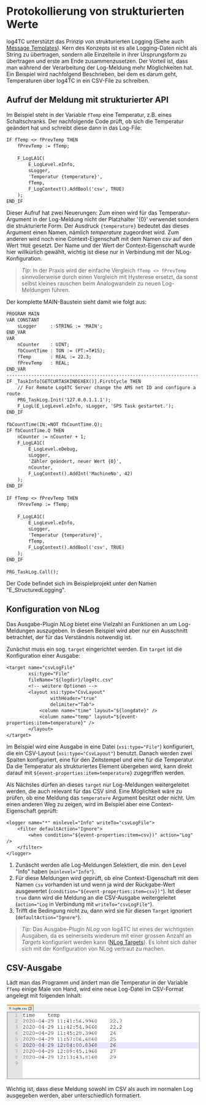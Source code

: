# Protokollierung von strukturierten Werte

log4TC unterstützt das Prinzip von strukturierten Logging (Siehe auch [Message Templates](https://messagetemplates.org/)). Kern des Konzepts ist es alle Logging-Daten nicht als String zu übertragen, sondern alle Einzelteile in ihrer Ursprungsform zu übertragen und erste am Ende zusammenzusetzen. Der Vorteil ist, dass man während der Verarbeitung der Log-Meldung mehr Möglichkeiten hat. Ein Beispiel wird nachfolgend Beschrieben, bei dem es darum geht, Temperaturen über log4TC in ein CSV-File zu schreiben.

## Aufruf der Meldung mit strukturierter API

Im Beispiel steht in der Variable `fTemp` eine Temperatur, z.B. eines Schaltschranks. Der nachfolgende Code prüft, ob sich die Temperatur geändert hat und schreibt diese dann in das Log-File:

```
IF fTemp <> fPrevTemp THEN
	fPrevTemp := fTemp;
	
	F_LogLA1C(
		E_LogLevel.eInfo, 
		sLogger, 
		'Temperatur {temperature}', 
		fTemp, 
		F_LogContext().AddBool('csv', TRUE)
	);
END_IF
```

Dieser Aufruf hat zwei Neuerungen: Zum einen wird für das Temperatur-Argument in der Log-Meldung nicht der Platzhalter '{0}' verwendet sondern die strukturierte Form. Der Ausdruck `{temperature}` bedeutet das dieses Argument einen Namen, nämlich *temperature* zugeordnet wird. Zum anderen wird noch eine Context-Eigenschaft mit dem Namen *csv* auf den Wert `TRUE` gesetzt. Der Name und der Wert der Context-Eigenschaft wurde hier willkürlich gewählt, wichtig ist diese nur in Verbindung mit der NLog-Konfiguration.

> *Tip*: In der Praxis wird der einfache Vergleich `fTemp <> fPrevTemp` sinnvollerweise durch einen Vergleich mit Hysterese ersetzt, da sonst selbst kleines rauschen beim Analogwandeln zu neuen Log-Meldungen führen.

Der komplette MAIN-Baustein sieht damit wie folgt aus:

```
PROGRAM MAIN
VAR CONSTANT
	sLogger		: STRING := 'MAIN';
END_VAR
VAR
	nCounter	: UINT;
	fbCountTime	: TON := (PT:=T#1S);
	fTemp		: REAL := 22.3;
	fPrevTemp	: REAL;
END_VAR
----------------------------------------------------------------------
IF _TaskInfo[GETCURTASKINDEXEX()].FirstCycle THEN
	// For Remote Log4TC Server change the AMS net ID and configure a route
	PRG_TaskLog.Init('127.0.0.1.1.1');
	F_LogL(E_LogLevel.eInfo, sLogger, 'SPS Task gestartet.');
END_IF

fbCountTime(IN:=NOT fbCountTime.Q);
IF fbCountTime.Q THEN
	nCounter := nCounter + 1;
	F_LogLA1C(
		E_LogLevel.eDebug, 
		sLogger, 
		'Zähler geändert, neuer Wert {0}', 
		nCounter, 
		F_LogContext().AddInt('MachineNo', 42)
	);
END_IF

IF fTemp <> fPrevTemp THEN
	fPrevTemp := fTemp;
	
	F_LogLA1C(
		E_LogLevel.eInfo, 
		sLogger, 
		'Temperatur {temperature}', 
		fTemp, 
		F_LogContext().AddBool('csv', TRUE)
	);
END_IF

PRG_TaskLog.Call();
```

Der Code befindet sich im Beispielprojekt unter den Namen "E_StructuredLogging".


## Konfiguration von NLog

Das Ausgabe-Plugin *NLog* bietet eine Vielzahl an Funktionen an um Log-Meldungen auszugeben. In diesen Beispiel wird aber nur ein Ausschnitt betrachtet, der für das Verständnis notwendig ist.

Zunächst muss ein sog. `target` eingerichtet werden. Ein `target` ist die Konfiguration einer Ausgabe:

```
<target name="csvLogFile"
		xsi:type="File"
		fileName="${logdir}/log4tc.csv"
		<!-- weitere Optionen -->
		<layout xsi:type="CsvLayout"
				withHeader="true"
				delimiter="Tab">
			<column name="time" layout="${longdate}" />
			<column name="temp" layout="${event-properties:item=temperature}" />
		</layout>
</target>
```

Im Beispiel wird eine Ausgabe in eine Datei (`xsi:type="File"`) konfiguriert, die ein CSV-Layout (`xsi:type="CsvLayout"`) benutzt. Danach werden zwei Spalten konfiguriert, eine für den Zeitstempel und eine für die Temperatur. Da die Temperatur als strukturiertes Element übergeben wird, kann direkt darauf mit `${event-properties:item=temperature}` zugegriffen werden.

Als Nächstes dürfen an dieses `target` nur Log-Meldungen weitergeleitet werden, die auch relevant für das CSV sind. Eine Möglichkeit wäre zu prüfen, ob eine Meldung das `temperature` Argument besitzt oder nicht. Um einen anderen Weg zu zeigen, wird im Beispiel aber eine Context-Eigenschaft geprüft:

```
<logger name="*" minlevel="Info" writeTo="csvLogFile">
	<filter defaultAction="Ignore">
		<when condition="${event-properties:item=csv})" action="Log" />
	</filter>
</logger>
```

1. Zunäscht werden alle Log-Meldungen Selektiert, die min. den Level "Info" haben (`minlevel="Info"`).
1. Für diese Meldungen wird geprüft, ob eine Context-Eigenschaft mit dem Namen `csv` vorhanden ist und wenn ja wird der Rückgabe-Wert ausgewertet (`condition="${event-properties:item=csv})"`). Ist dieser `true` dann wird die Meldung an die CSV-Ausgabe weitergeleitet (`action="Log` in Verbindung mit `writeTo="csvLogFile"`).
1. Trifft die Bedingung nicht zu, dann wird sie für diesen `Target` ignoriert (`defaultAction="Ignore"`).

> *Tip:* Das Ausgabe-Plugin *NLog* von log4TC ist eines der wichtigsten Ausgaben, da es seinerseits wiederum mit einer grossen Anzahl an *Targets* konfiguriert werden kann ([NLog Targets](https://nlog-project.org/config/?tab=targets)). Es lohnt sich daher sich mit der Konfiguration von NLog vertraut zu machen.

## CSV-Ausgabe

Lädt man das Programm und ändert man die Temperatur in der Variable `fTemp` einige Male von Hand, wird eine neue Log-Datei im CSV-Format angelegt mit folgenden Inhalt:

![CSV-Output](assets/log5.png)

Wichtig ist, dass diese Meldung sowohl im CSV als auch im normalen Log ausgegeben werden, aber unterschiedlich formatiert.

